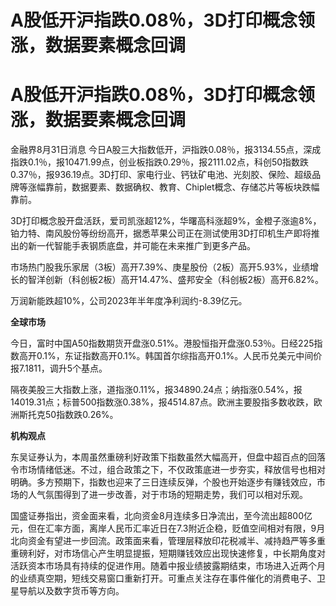 # A股低开沪指跌0.08％，3D打印概念领涨，数据要素概念回调

# A股低开沪指跌0.08％，3D打印概念领涨，数据要素概念回调

金融界8月31日消息
今日A股三大指数低开，沪指跌0.08％，报3134.55点，深成指跌0.1％，报10471.99点，创业板指跌0.29％，报2111.02点，科创50指数跌0.37％，报936.19点。3D打印、家电行业、钙钛矿电池、光刻胶、保险、超级品牌等涨幅靠前，数据要素、数据确权、教育、Chiplet概念、存储芯片等板块跌幅靠前。

3D打印概念股开盘活跃，爱司凯涨超12%，华曙高科涨超9%，金橙子涨逾8%，铂力特、南风股份等纷纷高开，据悉苹果公司正在测试使用3D打印机生产即将推出的新一代智能手表钢质底盘，并可能在未来推广到更多产品。

市场热门股我乐家居（3板）高开7.39%、庚星股份（2板）高开5.93%，业绩增长的智洋创新（科创板2板）高开14.47%、盛邦安全（科创板2板）高开6.82%。

万润新能跌超10%，公司2023年半年度净利润约-8.39亿元。

**全球市场**

今日，富时中国A50指数期货开盘涨0.51%。港股恒指开盘涨0.53％。日经225指数高开0.1%，东证指数高开0.1%。韩国首尔综指高开0.1%。人民币兑美元中间价报7.1811，调升5个基点。

隔夜美股三大指数上涨，道指涨0.11%，报34890.24点；纳指涨0.54%，报14019.31点；标普500指数涨0.38%，报4514.87点。欧洲主要股指多数收跌，欧洲斯托克50指数跌0.26%。

**机构观点**

东吴证券认为，本周虽然重磅利好政策下指数虽然大幅高开，但盘中超百点的回落令市场情绪低迷。不过，组合政策之下，不仅政策底进一步夯实，释放信号也相对明确。多方预期下，指数也迎来了三日连续反弹，个股也开始逐步有赚钱效应，市场的人气氛围得到了进一步改善，对于市场的短期走势，我们可以相对乐观。

国盛证券指出，资金面来看，北向资金8月连续多日净流出，至今流出超800亿元，但在汇率方面，离岸人民币汇率近日在7.3附近企稳，贬值空间相对有限，9月北向资金有望进一步回流。政策面来看，管理层释放印花税减半、减持趋严等多重重磅利好，对市场信心产生明显提振，短期赚钱效应出现快速修复，中长期角度对活跃资本市场具有持续的促进作用。随着中报业绩披露期结束，市场进入近两个月的业绩真空期，短线交易窗口重新打开。可重点关注存在事件催化的消费电子、卫星导航以及数字货币等方向。

